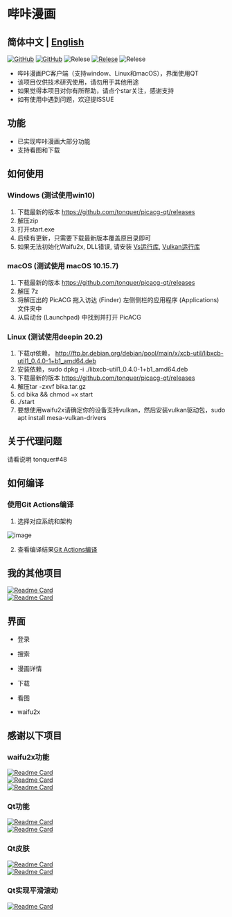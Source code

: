 # 哔咔漫画

## 简体中文 | [English](README_EN.md)

[![GitHub](https://img.shields.io/github/license/tonquer/picacg-qt)](https://raw.githubusercontent.com/tonquer/picacg-qt/master/LICENSE.txt)
[![GitHub](https://img.shields.io/github/workflow/status/tonquer/picacg-qt/CI?label=CI)](https://github.com/tonquer/picacg-qt/actions)
![Relese](https://img.shields.io/badge/Python-3.9.13%2B-brightgreen)
[![Relese](https://img.shields.io/github/v/release/tonquer/picacg-qt)](https://github.com/tonquer/picacg-qt/releases)
![Relese](https://img.shields.io/github/downloads/tonquer/picacg-qt/total)

- 哔咔漫画PC客户端（支持window、Linux和macOS），界面使用QT
- 该项目仅供技术研究使用，请勿用于其他用途
- 如果觉得本项目对你有所帮助，请点个star关注，感谢支持
- 如有使用中遇到问题，欢迎提ISSUE

## 功能
- 已实现哔咔漫画大部分功能
- 支持看图和下载

## 如何使用
  ### Windows (测试使用win10)
  1. 下载最新的版本 https://github.com/tonquer/picacg-qt/releases
  2. 解压zip
  3. 打开start.exe
  4. 后续有更新，只需要下载最新版本覆盖原目录即可
  5. 如果无法初始化Waifu2x, DLL错误, 请安装 [Vs运行库](https://download.visualstudio.microsoft.com/download/pr/366c0fb9-fe05-4b58-949a-5bc36e50e370/015EDD4E5D36E053B23A01ADB77A2B12444D3FB6ECCEFE23E3A8CD6388616A16/VC_redist.x64.exe), [Vulkan运行库](https://sdk.lunarg.com/sdk/download/1.4.313.0/windows/VulkanRT-X64-1.4.313.0-Installer.exe)

  ### macOS (测试使用 macOS 10.15.7)
  1. 下载最新的版本 https://github.com/tonquer/picacg-qt/releases
  2. 解压 7z
  3. 将解压出的 PicACG 拖入访达 (Finder) 左侧侧栏的应用程序 (Applications) 文件夹中
  4. 从启动台 (Launchpad) 中找到并打开 PicACG


  ### Linux (测试使用deepin 20.2)
  1. 下载qt依赖， http://ftp.br.debian.org/debian/pool/main/x/xcb-util/libxcb-util1_0.4.0-1+b1_amd64.deb
  2. 安装依赖，sudo dpkg -i ./libxcb-util1_0.4.0-1+b1_amd64.deb
  3. 下载最新的版本 https://github.com/tonquer/picacg-qt/releases
  4. 解压tar -zxvf bika.tar.gz 
  5. cd bika && chmod +x start
  6. ./start
  7. 要想使用waifu2x请确定你的设备支持vulkan，然后安装vulkan驱动包，sudo apt install mesa-vulkan-drivers

## 关于代理问题
  请看说明 tonquer#48

## 如何编译
  ### 使用Git Actions编译
  1. 选择对应系统和架构

  ![image](https://github.com/user-attachments/assets/a5725899-6ab6-4c5c-9d13-8ceaef2e6892)

  2. 查看编译结果[Git Actions编译](https://github.com/tonquer/picacg-qt/actions)

## 我的其他项目
 [![Readme Card](https://github-readme-stats.vercel.app/api/pin/?username=tonquer&repo=JMComic-qt)](https://github.com/tonquer/JMComic-qt)  
 [![Readme Card](https://github-readme-stats.vercel.app/api/pin/?username=tonquer&repo=ehentai-qt)](https://github.com/tonquer/ehentai-qt)  
 
## 界面

* 登录

* 搜索

* 漫画详情

* 下载

* 看图

* waifu2x

## 感谢以下项目
  ### waifu2x功能
   [![Readme Card](https://github-readme-stats.vercel.app/api/pin/?username=nagadomi&repo=waifu2x)](https://github.com/nagadomi/waifu2x)  
   [![Readme Card](https://github-readme-stats.vercel.app/api/pin/?username=nihui&repo=waifu2x-ncnn-vulkan)](https://github.com/nagadomi/waifu2x-ncnn-vulkan)  
   [![Readme Card](https://github-readme-stats.vercel.app/api/pin/?username=tonquer&repo=waifu2x-vulkan)](https://github.com/tonquer/waifu2x-vulkan)  
  ### Qt功能
   [![Readme Card](https://github-readme-stats.vercel.app/api/pin/?username=PyQt5&repo=PyQt)](https://github.com/PyQt5/PyQt)  
   [![Readme Card](https://github-readme-stats.vercel.app/api/pin/?username=PyQt5&repo=PyQtClient)](https://github.com/PyQt5/PyQtClient)  
  ### Qt皮肤
   [![Readme Card](https://github-readme-stats.vercel.app/api/pin/?username=UN-GCPDS&repo=qt-material)](https://github.com/UN-GCPDS/qt-material)  
   [![Readme Card](https://github-readme-stats.vercel.app/api/pin/?username=satchelwu&repo=QSS-Skin-Builder)](https://github.com/satchelwu/QSS-Skin-Builder)  
  ### Qt实现平滑滚动
   [![Readme Card](https://github-readme-stats.vercel.app/api/pin/?username=zhiyiYo&repo=Groove)](https://github.com/zhiyiYo/Groove)
